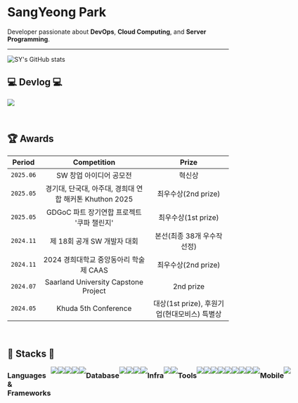 # SangYeong Park


Developer passionate about **DevOps**, **Cloud Computing**, and **Server Programming**.

 ---


<div>
 
![SY's GitHub stats](https://github-readme-stats.vercel.app/api?username=Imsyp&show_icons=true&theme=radical)
</div>

##  💻 Devlog 💻
<a href="https://sypdevlog.tistory.com/" target="_blank"><img src="https://img.shields.io/badge/Blog-ffffff?style=for-the-badge&logo=tistory&logoColor=000000"/></a>

</div><br>

## 🏆 Awards

| Period | Competition | Prize |
|-------|:--------:|:---------:|
| `2025.06` | SW 창업 아이디어 공모전 | 혁신상  |
| `2025.05` | 경기대, 단국대, 아주대, 경희대 연합 해커톤 Khuthon 2025 | 최우수상(2nd prize)  |
| `2025.05` | GDGoC 파트 장기연합 프로젝트 '쿠파 챌린지' | 최우수상(1st prize)  |
| `2024.11` | 제 18회 공개 SW 개발자 대회 | 본선(최종 38개 우수작 선정) |
| `2024.11` | 2024 경희대학교 중앙동아리 학술제 CAAS  | 최우수상(2nd prize) |
| `2024.07` | Saarland University Capstone Project | 2nd prize  |
| `2024.05` | Khuda 5th Conference | 대상(1st prize), 후원기업(현대모비스) 특별상  |


</div><br>
    
## 🔨 Stacks 🔨
<div style="display:flex; flex-direction:row;">
    <h3 align="left" style="margin-top: 10px"> Languages & Frameworks </h3>
    <img src="https://img.shields.io/badge/C++-00599C?style=for-the-badge&logo=C%2B%2B&logoColor=white">
<img src="https://img.shields.io/badge/Python-3670A0?style=for-the-badge&logo=Python&logoColor=white">
<img src="https://img.shields.io/badge/Go-00ADD8?style=for-the-badge&logo=Go&logoColor=white">
<img src="https://img.shields.io/badge/Java-%23ED8B00.svg?style=for-the-badge&logo=openjdk&logoColor=white">
<img src="https://img.shields.io/badge/Spring%20Boot-6DB33F?style=for-the-badge&logo=springboot&logoColor=white">
    <br>
    <h3 align="left" style="margin-top: 10px"> Database </h3>
    <img src="https://img.shields.io/badge/MongoDB-47A248?style=for-the-badge&logo=mongodb&logoColor=white">
    <img src="https://img.shields.io/badge/MySQL-4479A1?style=for-the-badge&logo=mysql&logoColor=white">
<img src="https://img.shields.io/badge/PostgreSQL-4169E1?style=for-the-badge&logo=postgresql&logoColor=white">
<img src="https://img.shields.io/badge/Redis-DC382D?style=for-the-badge&logo=redis&logoColor=white">
    <br>
    <h3 align="left" style="margin-top: 10px"> Infra </h3>
    <img src="https://img.shields.io/badge/AWS-232F3E?style=for-the-badge&logo=amazonwebservices&logoColor=white">
    <img src="https://img.shields.io/badge/GCP-4285F4?style=for-the-badge&logo=googlecloud&logoColor=white">

 <h3 align="left" style="margin-top: 10px"> Tools </h3>
<img src="https://img.shields.io/badge/GitHubActions-2088FF?style=for-the-badge&logo=GitHubActions&logoColor=white">
<img src="https://img.shields.io/badge/Jenkins-D24939?style=for-the-badge&logo=Jenkins&logoColor=white">
<img src="https://img.shields.io/badge/Elasticsearch-005571?style=for-the-badge&logo=Elasticsearch&logoColor=white">
<img src="https://img.shields.io/badge/Kibana-005571?style=for-the-badge&logo=Kibana&logoColor=white">
<br>
<img src="https://img.shields.io/badge/Git-F05032?style=for-the-badge&logo=git&logoColor=white">
<img src="https://img.shields.io/badge/Docker-2496ED?style=for-the-badge&logo=docker&logoColor=white">
<img src="https://img.shields.io/badge/Docker%20Compose-2496ED?style=for-the-badge&logo=docker&logoColor=white">
<img src="https://img.shields.io/badge/Kubernetes-326CE5?style=for-the-badge&logo=kubernetes&logoColor=white"> 
    <img src="https://img.shields.io/badge/Terraform-844FBA?style=for-the-badge&logo=terraform&logoColor=white"> 
 <h3 align="left" style="margin-top: 10px"> Mobile </h3>
  <img src="https://img.shields.io/badge/Flutter-02569B?style=for-the-badge&logo=flutter&logoColor=white">
</div>

</div>
